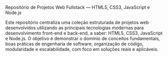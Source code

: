 Repositório de Projetos Web Fullstack — HTML5, CSS3, JavaScript e Node.js

Este repositório centraliza uma coleção estruturada de projetos web desenvolvidos utilizando as principais tecnologias modernas para desenvolvimento front-end e back-end, a saber: HTML5, CSS3, JavaScript e Node.js. O objetivo é demonstrar o domínio de conceitos fundamentais, boas práticas de engenharia de software, organização de código, modularidade e escalabilidade, com foco em soluções reais e aplicáveis.
